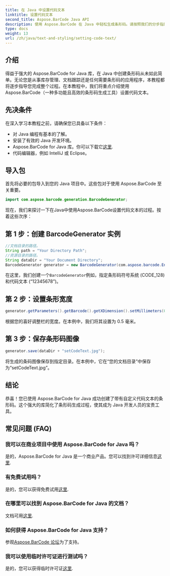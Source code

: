 ```yaml
---
title: 在 Java 中设置代码文本
linktitle: 设置代码文本
second_title: Aspose.BarCode Java API
description: 使用 Aspose.BarCode 在 Java 中轻松生成条形码。请按照我们的分步指南进行高效的代码文本自定义。
type: docs
weight: 13
url: /zh/java/text-and-styling/setting-code-text/
---
```


## 介绍

得益于强大的 Aspose.BarCode for Java 库，在 Java 中创建条形码从未如此简单。无论您是从事库存管理、文档跟踪还是任何需要条形码的应用程序，本教程都将逐步指导您完成整个过程。在本教程中，我们将重点介绍使用 Aspose.BarCode（一种多功能且高效的条形码生成工具）设置代码文本。

## 先决条件

在深入学习本教程之前，请确保您已具备以下条件：

- 对 Java 编程有基本的了解。
- 安装了有效的 Java 开发环境。
-  Aspose.BarCode for Java 库。你可以下载它[这里](https://releases.aspose.com/barcode/java/).
- 代码编辑器，例如 IntelliJ 或 Eclipse。

## 导入包

首先将必要的包导入到您的 Java 项目中。这些包对于使用 Aspose.BarCode 至关重要。

```java
import com.aspose.barcode.generation.BarcodeGenerator;

```

现在，我们来探讨一下在Java中使用Aspose.BarCode设置代码文本的过程。按着这些次序：

## 第 1 步：创建 BarcodeGenerator 实例

```java
//文档目录的路径。
String path = "Your Directory Path";
//资源目录的路径。
String dataDir = "Your Document Directory";
BarcodeGenerator generator = new BarcodeGenerator(com.aspose.barcode.EncodeTypes.CODE_128, "12345678");
```

在这里，我们创建一个`BarcodeGenerator`例如，指定条形码符号系统 (CODE_128) 和代码文本 (“12345678”)。

## 第 2 步：设置条形宽度

```java
generator.getParameters().getBarcode().getXDimension().setMillimeters(0.5f);
```

根据您的喜好调整栏的宽度。在本例中，我们将其设置为 0.5 毫米。

## 第 3 步：保存条形码图像

```java
generator.save(dataDir + "setCodeText.jpg");
```

将生成的条码图像保存到指定目录。在本例中，它在“您的文档目录”中保存为“setCodeText.jpg”。

## 结论

恭喜！您已使用 Aspose.BarCode for Java 成功创建了带有自定义代码文本的条形码。这个强大的库简化了条形码生成过程，使其成为 Java 开发人员的宝贵工具。

## 常见问题 (FAQ)

### 我可以在商业项目中使用 Aspose.BarCode for Java 吗？
是的，Aspose.BarCode for Java 是一个商业产品。您可以找到许可详细信息[这里](https://purchase.aspose.com/buy).

### 有免费试用吗？
是的，您可以获得免费试用[这里](https://releases.aspose.com/).

### 在哪里可以找到 Aspose.BarCode for Java 的文档？
文档可用[这里](https://reference.aspose.com/barcode/java/).

### 如何获得 Aspose.BarCode for Java 支持？
参观[Aspose.BarCode 论坛](https://forum.aspose.com/c/barcode/13)为了支持。

### 我可以使用临时许可证进行测试吗？
是的，您可以获得临时许可证[这里](https://purchase.aspose.com/temporary-license/).